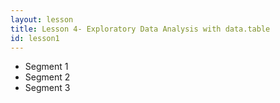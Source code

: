 ```yaml
---
layout: lesson
title: Lesson 4- Exploratory Data Analysis with data.table
id: lesson1
---
```


* Segment 1
* Segment 2
* Segment 3
